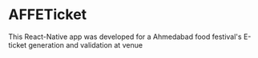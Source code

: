 # AFFETicket
This React-Native app was developed for a Ahmedabad food festival's E-ticket generation and validation at venue
